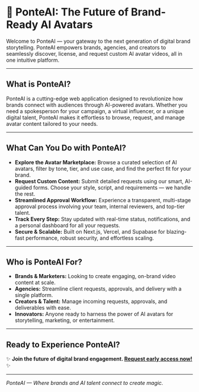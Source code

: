 # 🚀 PonteAI: The Future of Brand-Ready AI Avatars

Welcome to PonteAI — your gateway to the next generation of digital brand storytelling. PonteAI empowers brands, agencies, and creators to seamlessly discover, license, and request custom AI avatar videos, all in one intuitive platform.

---

## What is PonteAI?
PonteAI is a cutting-edge web application designed to revolutionize how brands connect with audiences through AI-powered avatars. Whether you need a spokesperson for your campaign, a virtual influencer, or a unique digital talent, PonteAI makes it effortless to browse, request, and manage avatar content tailored to your needs.

---

## What Can You Do with PonteAI?
- **Explore the Avatar Marketplace:** Browse a curated selection of AI avatars, filter by tone, tier, and use case, and find the perfect fit for your brand.
- **Request Custom Content:** Submit detailed requests using our smart, AI-guided forms. Choose your style, script, and requirements — we handle the rest.
- **Streamlined Approval Workflow:** Experience a transparent, multi-stage approval process involving your team, internal reviewers, and top-tier talent.
- **Track Every Step:** Stay updated with real-time status, notifications, and a personal dashboard for all your requests.
- **Secure & Scalable:** Built on Next.js, Vercel, and Supabase for blazing-fast performance, robust security, and effortless scaling.

---

## Who is PonteAI For?
- **Brands & Marketers:** Looking to create engaging, on-brand video content at scale.
- **Agencies:** Streamline client requests, approvals, and delivery with a single platform.
- **Creators & Talent:** Manage incoming requests, approvals, and deliverables with ease.
- **Innovators:** Anyone ready to harness the power of AI avatars for storytelling, marketing, or entertainment.

---

## Ready to Experience PonteAI?

✨ **Join the future of digital brand engagement. [Request early access now!](mailto:hello@ponte.ai?subject=Early%20Access%20Request%20-%20PonteAI)** ✨

---

*PonteAI — Where brands and AI talent connect to create magic.*
